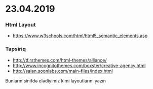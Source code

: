 # 23.04.2019

### Html Layout

  - https://www.w3schools.com/html/html5_semantic_elements.asp
  
  ### Tapsiriq
  - http://tf.rsthemes.com/html-themes/alliance/
  - http://www.incognitothemes.com/boxster/creative-agency.html
  - http://saian.soonlabs.com/main-files/index.html
  
  Bunların sinifdə elədiyimiz kimi layoutlarını yazın
